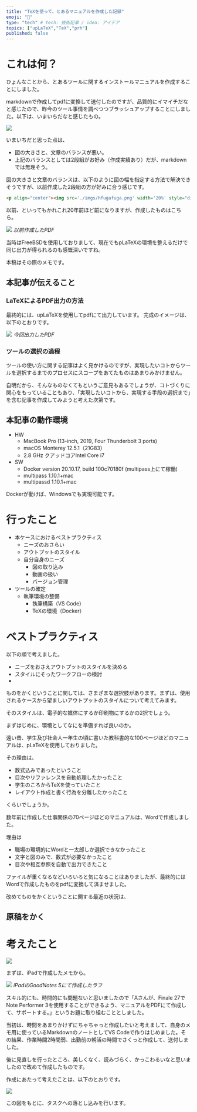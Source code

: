 ```yaml
---
title: "TeXを使って、とあるマニュアルを作成した記録"
emoji: "📓"
type: "tech" # tech: 技術記事 / idea: アイデア
topics: ["upLaTeX","TeX","prh"]
published: false
---
```


# これは何？

ひょんなことから、とあるツールに関するインストールマニュアルを作成することにしました。

markdownで作成してpdfに変換して送付したのですが、品質的にイマイチだなと感じたので、昨今のツール事情を調べつつブラッシュアップすることにしました。以下は、いまいちだなと感じたもの。

![](/images/2022-09-26-21-09-00.png)

いまいちだと思った点は、

- 図の大きさと、文章のバランスが悪い。
- 上記のバランスとしては2段組がお好み（作成実績あり）だが、markdownでは無理そう。

図の大きさと文章のバランスは、以下のように図の幅を指定する方法で解決できそうですが、以前作成した2段組の方が好みに合う感じです。

```markdown
<p align="center"><img src='./imgs/hfugafuga.png' width='20%' style="display: block; margin: auto;"></p>
```

以前、といってもかれこれ20年前ほど前になりますが、作成したものはこちら。

![](/images/2022-09-26-21-18-46.png)
*以前作成したPDF*

当時はFreeBSDを使用しておりまして、現在でもpLaTeXの環境を整えるだけで同じ出力が得られるのも感慨深いですね。

本稿はその際のメモです。

## 本記事が伝えること

### LaTeXによるPDF出力の方法

最終的には、upLaTeXを使用してpdfにて出力しています。
完成のイメージは、以下のとおりです。

![](/images/2022-09-24-19-51-53.png)
*今回出力したPDF*

### ツールの選択の過程

ツールの使い方に関する記事はよく見かけるのですが、実現したいコトからツールを選択するまでのプロセスにスコープをあてたものはあまりみかけません。

自明だから、そんなものなくてもというご意見もあるでしょうが、コトづくりに関心をもっていることもあり、「実現したいコトから、実現する手段の選択まで」を含む記事を作成してみようと考えた次第です。

## 本記事の動作環境

- HW
  - MacBook Pro (13-inch, 2019, Four Thunderbolt 3 ports)
  - macOS Monterey 12.5.1（21G83）
  - 2.8 GHz クアッドコアIntel Core i7
- SW
  - Docker version 20.10.17, build 100c70180f (multipass上にて稼働)
  - multipass   1.10.1+mac
  - multipassd  1.10.1+mac

Dockerが動けば、Windowsでも実現可能です。


# 行ったこと

- 本ケースにおけるベストプラクティス
  - ニーズのおさらい
  - アウトプットのスタイル
  - 自分自身のニーズ
    - 図の取り込み
    - 動画の扱い
    - バージョン管理
- ツールの確定
  - 執筆環境の整備
    - 執筆構築（VS Code）
    - TeXの環境（Docker）



# ベストプラクティス

以下の順で考えました。

- ニーズをおさえアウトプットのスタイルを決める
- スタイルにそったワークフローの検討
- 

ものをかくということに関しては、さまざまな選択肢があります。まずは、使用されるケースから望ましいアウトプットのスタイルについて考えてみます。

そのスタイルは、電子的な媒体にするか印刷物にするかの2択でしょう。





まずはじめに、環境としてなにを準備すれば良いのか。


遠い昔、学生及び社会人一年生の頃に書いた教科書的な100ページほどのマニュアルは、pLaTeXを使用しておりました。

その理由は、

- 数式込みであったということ
- 目次やリファレンスを自動処理したかったこと
- 学生のころからTeXを使っていたこと
- レイアウト作成と書く行為を分離したかったこと

くらいでしょうか。

数年前に作成した仕事関係の70ページほどのマニュアルは、Wordで作成しました。

理由は

- 職場の環境的にWordと一太郎しか選択できなかったこと
- 文字と図のみで、数式が必要なかったこと
- 目次や相互参照を自動で出力できたこと

ファイルが重くなるなどいろいろと気になることはありましたが、最終的にはWordで作成したものをpdfに変換して済ませました。



改めてものをかくということに関する最近の状況は、

## 原稿をかく






# 考えたこと



![](/images/2022-09-27-11-03-19.png)

まずは、iPadで作成したメモから。

![](/images/2022-09-26-21-46-34.png)
*iPadのGoodNotes 5にて作成したラフ*

スキル的にも、時間的にも問題ないと思いましたので「Aさんが、Finale 27でNote Performer 3を使用することができるよう、マニュアルをPDFにて作成して、サポートする。」というお題に取り組むこととしました。

当初は、時間をあまりかけずにちゃちゃっと作成したいと考えまして、自身のメモ用に使っているMarkdownのノートとしてVS Codeで作りはじめました。その結果、作業時間2時間弱、出勤前の朝活の時間でさくっと作成して、送付しました。

後に見直しを行ったところ、美しくなく、読みづらく、かっこわるいなと思いましたので改めて作成したものです。

作成にあたって考えたことは、以下のとおりです。


![](/images/2022-09-24-16-08-56.png)

この図をもとに、タスクへの落とし込みを行います。



